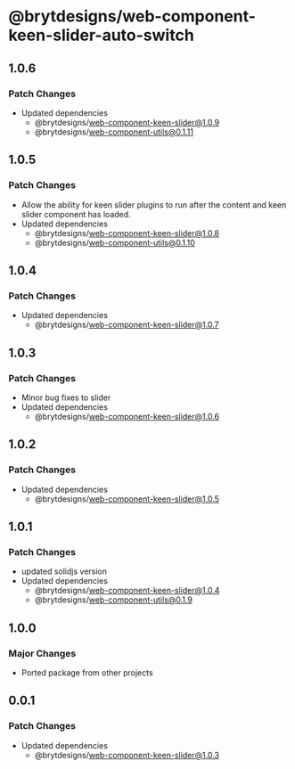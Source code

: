 # @brytdesigns/web-component-keen-slider-auto-switch

## 1.0.6

### Patch Changes

- Updated dependencies
  - @brytdesigns/web-component-keen-slider@1.0.9
  - @brytdesigns/web-component-utils@0.1.11

## 1.0.5

### Patch Changes

- Allow the ability for keen slider plugins to run after the content and keen slider component has loaded.
- Updated dependencies
  - @brytdesigns/web-component-keen-slider@1.0.8
  - @brytdesigns/web-component-utils@0.1.10

## 1.0.4

### Patch Changes

- Updated dependencies
  - @brytdesigns/web-component-keen-slider@1.0.7

## 1.0.3

### Patch Changes

- Minor bug fixes to slider
- Updated dependencies
  - @brytdesigns/web-component-keen-slider@1.0.6

## 1.0.2

### Patch Changes

- Updated dependencies
  - @brytdesigns/web-component-keen-slider@1.0.5

## 1.0.1

### Patch Changes

- updated solidjs version
- Updated dependencies
  - @brytdesigns/web-component-keen-slider@1.0.4
  - @brytdesigns/web-component-utils@0.1.9

## 1.0.0

### Major Changes

- Ported package from other projects

## 0.0.1

### Patch Changes

- Updated dependencies
  - @brytdesigns/web-component-keen-slider@1.0.3
